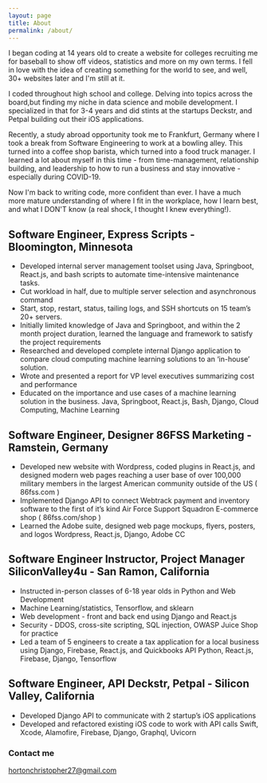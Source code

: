 ```yaml
---
layout: page
title: About
permalink: /about/
---
```


I began coding at 14 years old to create a website for colleges recruiting me for baseball to show off videos, statistics and more on my own terms. I fell in love with the idea of creating something for the world to see, and well, 30+ websites later and I'm still at it. 

I coded throughout high school and college. Delving into topics across the board,but finding my niche in data science and mobile development. I specialized in that for 3-4 years and did stints at the startups Deckstr, and Petpal building out their iOS applications. 

Recently, a study abroad opportunity took me to Frankfurt, Germany where I took a break from Software Engineering to work at a bowling alley. This turned into a coffee shop barista, which turned into a food truck manager. I learned a lot about myself in this time - from time-management, relationship building, and leadership to how to run a business and stay innovative - especially during COVID-19.

Now I'm back to writing code, more confident than ever. I have a much more mature understanding of where I fit in the workplace, how I learn best, and what I DON'T know (a real shock, I thought I knew everything!).

## Software Engineer, Express Scripts - Bloomington, Minnesota
- Developed internal server management toolset using Java, Springboot, React.js, and bash scripts to automate time-intensive maintenance tasks. 
- Cut workload in half, due to multiple server selection and asynchronous command
- Start, stop, restart, status, tailing logs, and SSH shortcuts on 15 team’s 20+ servers.
- Initially limited knowledge of Java and Springboot, and within the 2 month project duration, learned the language and framework to satisfy the project requirements
- Researched and developed complete internal Django application to compare cloud computing machine learning solutions to an ‘in-house’ solution. 
- Wrote and presented a report for VP level executives summarizing cost and performance
- Educated on the importance and use cases of a machine learning solution in the business.
Java, Springboot, React.js, Bash, Django, Cloud Computing, Machine Learning

## Software Engineer, Designer 86FSS Marketing - Ramstein, Germany
- Developed new website with Wordpress, coded plugins in React.js, and designed modern web pages reaching a user base of over 100,000 military members in the largest American community outside of the US ( 86fss.com )
- Implemented Django API to connect Webtrack payment and inventory software to the first of it’s kind Air Force Support Squadron E-commerce shop ( 86fss.com/shop )
- Learned the Adobe suite, designed web page mockups, flyers, posters, and logos
Wordpress, React.js, Django, Adobe CC

## Software Engineer Instructor, Project Manager SiliconValley4u - San Ramon, California
- Instructed in-person classes of 6-18 year olds in Python and Web Development 
- Machine Learning/statistics, Tensorflow, and sklearn
- Web development - front and back end using Django and React.js
- Security - DDOS, cross-site scripting, SQL injection, OWASP Juice Shop for practice
- Led a team of 5 engineers to create a tax application for a local business using Django, Firebase, React.js, and Quickbooks API
Python, React.js, Firebase, Django, Tensorflow

## Software Engineer, API Deckstr, Petpal - Silicon Valley, California
- Developed Django API to communicate with 2 startup’s iOS applications
- Developed and refactored existing iOS code to work with API calls
Swift, Xcode, Alamofire, Firebase, Django, Graphql, Uvicorn

### Contact me

[hortonchristopher27@gmail.com](mailto:hortonchristopher27@gmail.com)
